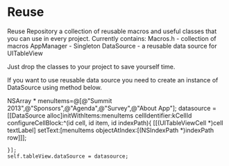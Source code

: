 Reuse
=====

Reuse Repository  a collection of reusable macros and useful classes that you can use in every project.
Currently contains:
Macros.h - collection of macros
AppManager - Singleton
DataSource - a reusable data source for UITableView

Just drop the classes to your project to save yourself time.

If you want to use reusable data source you need to create an instance of DataSource using method below. 

NSArray * menuItems=@[@"Summit 2013",@"Sponsors",@"Agenda",@"Survey",@"About App"];
datasource = [[DataSource alloc]initWithItems:menuItems cellIdentifier:kCellId configureCellBlock:^(id cell, id item, id indexPath){
        [[(UITableViewCell *)cell textLabel] setText:[menuItems objectAtIndex:[(NSIndexPath *)indexPath row]]];
        
        
    }];
    self.tableView.dataSource = datasource;


